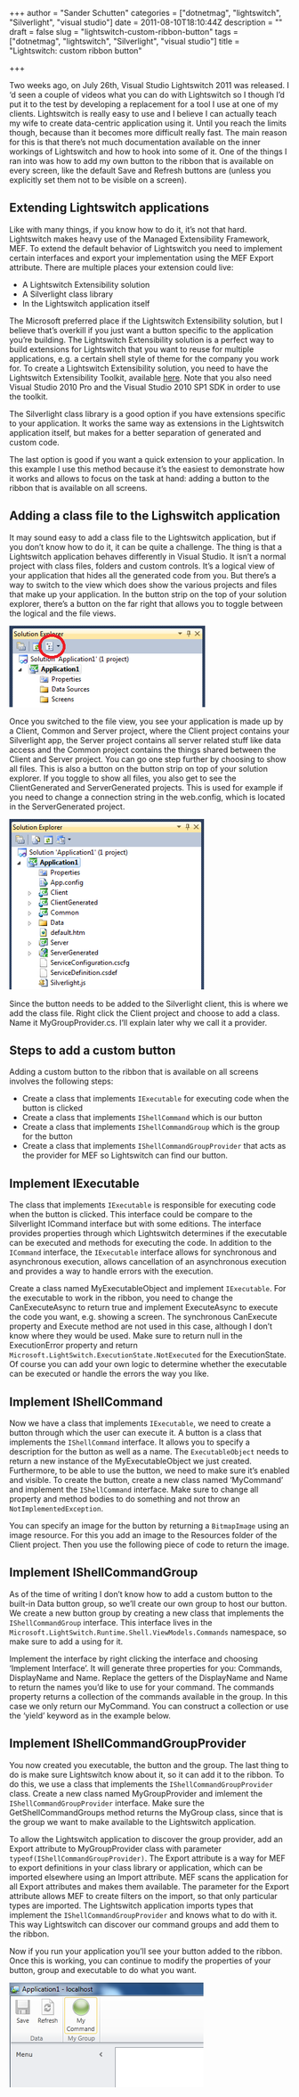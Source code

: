 +++
author = "Sander Schutten"
categories = ["dotnetmag", "lightswitch", "Silverlight", "visual studio"]
date = 2011-08-10T18:10:44Z
description = ""
draft = false
slug = "lightswitch-custom-ribbon-button"
tags = ["dotnetmag", "lightswitch", "Silverlight", "visual studio"]
title = "Lightswitch: custom ribbon button"

+++


Two weeks ago, on July 26th, Visual Studio Lightswitch 2011 was released. I ‘d seen a couple of videos what you can do with Lightswitch so I though I’d put it to the test by developing a replacement for a tool I use at one of my clients. Lightswitch is really easy to use and I believe I can actually teach my wife to create data-centric application using it. Until you reach the limits though, because than it becomes more difficult really fast. The main reason for this is that there’s not much documentation available on the inner workings of Lightswitch and how to hook into some of it. One of the things I ran into was how to add my own button to the ribbon that is available on every screen, like the default Save and Refresh buttons are (unless you explicitly set them not to be visible on a screen).


## Extending Lightswitch applications

Like with many things, if you know how to do it, it’s not that hard. Lightswitch makes heavy use of the Managed Extensibility Framework, MEF. To extend the default behavior of Lightswitch you need to implement certain interfaces and export your implementation using the MEF Export attribute. There are multiple places your extension could live:

- A Lightswitch Extensibility solution
- A Silverlight class library
- In the Lightswitch application itself

The Microsoft preferred place if the Lightswitch Extensibility solution, but I believe that’s overkill if you just want a button specific to the application you’re building. The Lightswitch Extensibility solution is a perfect way to build extensions for Lightswitch that you want to reuse for multiple applications, e.g. a certain shell style of theme for the company you work for. To create a Lightswitch Extensibility solution, you need to have the Lightswitch Extensibility Toolkit, available [here](http://msdn.microsoft.com/en-us/lightswitch/hh304488). Note that you also need Visual Studio 2010 Pro and the Visual Studio 2010 SP1 SDK in order to use the toolkit.

The Silverlight class library is a good option if you have extensions specific to your application. It works the same way as extensions in the Lightswitch application itself, but makes for a better separation of generated and custom code.

The last option is good if you want a quick extension to your application. In this example I use this method because it’s the easiest to demonstrate how it works and allows to focus on the task at hand: adding a button to the ribbon that is available on all screens.

### 


## Adding a class file to the Lighswitch application

It may sound easy to add a class file to the Lightswitch application, but if you don’t know how to do it, it can be quite a challenge. The thing is that a Lightswitch application behaves differently in Visual Studio. It isn’t a normal project with class files, folders and custom controls. It’s a logical view of your application that hides all the generated code from you. But there’s a way to switch to the view which does show the various projects and files that make up your application. In the button strip on the top of your solution explorer, there’s a button on the far right that allows you to toggle between the logical and the file views.

[![image](/images/image3.png "image")](/images/image3.png)

Once you switched to the file view, you see your application is made up by a Client, Common and Server project, where the Client project contains your Silverlight app, the Server project contains all server related stuff like data access and the Common project contains the things shared between the Client and Server project. You can go one step further by choosing to show all files. This is also a button on the button strip on top of your solution explorer. If you toggle to show all files, you also get to see the ClientGenerated and ServerGenerated projects. This is used for example if you need to change a connection string in the web.config, which is located in the ServerGenerated project.

[![image](/images/image4.png "image")](/images/image4.png)

Since the button needs to be added to the Silverlight client, this is where we add the class file. Right click the Client project and choose to add a class. Name it MyGroupProvider.cs. I’ll explain later why we call it a provider.


## Steps to add a custom button

Adding a custom button to the ribbon that is available on all screens involves the following steps:

- Create a class that implements `IExecutable` for executing code when the button is clicked
- Create a class that implements `IShellCommand` which is our button
- Create a class that implements `IShellCommandGroup` which is the group for the button
- Create a class that implements `IShellCommandGroupProvider` that acts as the provider for MEF so Lightswitch can find our button.


## Implement IExecutable

The class that implements `IExecutable` is responsible for executing code when the button is clicked. This interface could be compare to the Silverlight ICommand interface but with some editions. The interface provides properties through which Lightswitch determines if the executable can be executed and methods for executing the code. In addition to the `ICommand` interface, the `IExecutable` interface allows for synchronous and asynchronous execution, allows cancellation of an asynchronous execution and provides a way to handle errors with the execution.

Create a class named MyExecutableObject and implement `IExecutable`. For the executable to work in the ribbon, you need to change the CanExecuteAsync to return true and implement ExecuteAsync to execute the code you want, e.g. showing a screen. The synchronous CanExecute property and Execute method are not used in this case, although I don’t know where they would be used. Make sure to return null in the ExecutionError property and return `Microsoft.LightSwitch.ExecutionState.NotExecuted` for the ExecutionState. Of course you can add your own logic to determine whether the executable can be executed or handle the errors the way you like.

<script src="https://gist.github.com/sschutten/faf8a8585079d2a425c35fabca3c4dd1.js"></script>


## Implement IShellCommand

Now we have a class that implements `IExecutable`, we need to create a button through which the user can execute it. A button is a class that implements the `IShellCommand` interface. It allows you to specify a description for the button as well as a name. The `ExecutableObject` needs to return a new instance of the MyExecutableObject we just created. Furthermore, to be able to use the button, we need to make sure it’s enabled and visible. To create the button, create a new class named ‘MyCommand’ and implement the `IShellCommand` interface. Make sure to change all property and method bodies to do something and not throw an `NotImplementedException`.

<script src="https://gist.github.com/sschutten/9ff968e413847bf1a0c9e7dd02c41b06.js"></script>

You can specify an image for the button by returning a `BitmapImage` using an image resource. For this you add an image to the Resources folder of the Client project. Then you use the following piece of code to return the image.

<script src="https://gist.github.com/sschutten/1f8b5fe29193eaeff174fcb4e06fd7ff.js"></script>

## Implement IShellCommandGroup

As of the time of writing I don’t know how to add a custom button to the built-in Data button group, so we’ll create our own group to host our button. We create a new button group by creating a new class that implements the `IShellCommandGroup` interface. This interface lives in the `Microsoft.LightSwitch.Runtime.Shell.ViewModels.Commands` namespace, so make sure to add a using for it.

Implement the interface by right clicking the interface and choosing ‘Implement Interface’. It will generate three properties for you: Commands, DisplayName and Name. Replace the getters of the DisplayName and Name to return the names you’d like to use for your command. The commands property returns a collection of the commands available in the group. In this case we only return our MyCommand. You can construct a collection or use the ‘yield’ keyword as in the example below.

<script src="https://gist.github.com/sschutten/44715d8972047bf2dc6af0cf473cb99a.js"></script>

## Implement IShellCommandGroupProvider

You now created you executable, the button and the group. The last thing to do is make sure Lightswitch know about it, so it can add it to the ribbon. To do this, we use a class that implements the `IShellCommandGroupProvider` class. Create a new class named MyGroupProvider and imlement the `IShellCommandGroupProvider` interface. Make sure the GetShellCommandGroups method returns the MyGroup class, since that is the group we want to make available to the Lightswitch application.

To allow the Lightswitch application to discover the group provider, add an Export attribute to MyGroupProvider class with parameter `typeof(IShellCommandGroupProvider)`. The Export attribute is a way for MEF to export definitions in your class library or application, which can be imported elsewhere using an Import attribute. MEF scans the application for all Export attributes and makes them available. The parameter for the Export attribute allows MEF to create filters on the import, so that only particular types are imported. The Lightswitch application imports types that implement the `IShellCommandGroupProvider` and knows what to do with it. This way Lightswitch can discover our command groups and add them to the ribbon.

<script src="https://gist.github.com/sschutten/880632cb54042ee9b5b93823e1b6f718.js"></script>

Now if you run your application you’ll see your button added to the ribbon. Once this is working, you can continue to modify the properties of your button, group and executable to do what you want.

[![image](/images/image5.png "image")](/images/image5.png)

